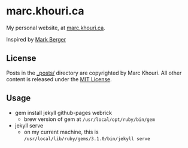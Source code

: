 # marc.khouri.ca

My personal website, at [marc.khouri.ca](https://marc.khouri.ca).

Inspired by [Mark Berger](https://github.com/mark-berger/mark-berger.github.io)

## License

Posts in the [_posts/](_posts/) directory are copyrighted by Marc Khouri. All other content is released under the [MIT License](http://www.opensource.org/licenses/MIT).

## Usage

- gem install jekyll github-pages webrick
  - brew version of gem at `/usr/local/opt/ruby/bin/gem`
- jekyll serve
  - on my current machine, this is `/usr/local/lib/ruby/gems/3.1.0/bin/jekyll serve`
